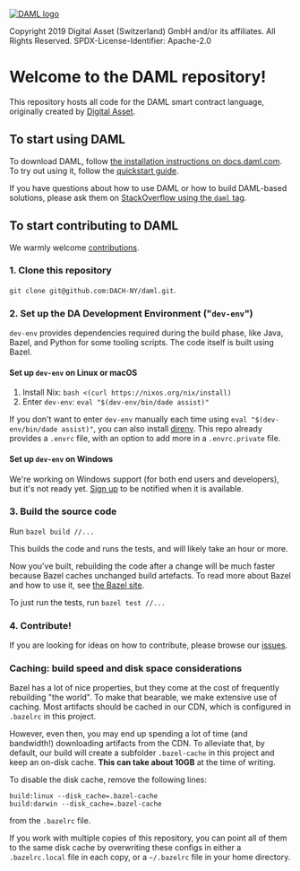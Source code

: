 [![DAML logo](daml-logo.png)](https://www.daml.com)

Copyright 2019 Digital Asset (Switzerland) GmbH and/or its affiliates. All Rights Reserved.
SPDX-License-Identifier: Apache-2.0

# Welcome to the DAML repository!

This repository hosts all code for the DAML smart contract language, originally created by
[Digital Asset](https://www.digitalasset.com).

## To start using DAML

To download DAML, follow [the installation instructions on docs.daml.com](https://docs.daml.com/getting-started/installation.html).
To try out using it, follow the [quickstart guide](https://docs.daml.com/getting-started/quickstart.html).

If you have questions about how to use DAML or how to build DAML-based solutions, please ask
them on [StackOverflow using the `daml` tag](https://stackoverflow.com/tags/daml).

## To start contributing to DAML

We warmly welcome [contributions](./CONTRIBUTING.md).

### 1. Clone this repository
`git clone git@github.com:DACH-NY/daml.git`.

### 2. Set up the DA Development Environment ("`dev-env`")

`dev-env` provides dependencies required during the build phase, like Java, Bazel, and Python
for some tooling scripts. The code itself is built using Bazel.

#### Set up `dev-env` on Linux or macOS

1. Install Nix: `bash <(curl https://nixos.org/nix/install)`
2. Enter `dev-env`: `eval "$(dev-env/bin/dade assist)"`

If you don't want to enter `dev-env` manually each time using `eval "$(dev-env/bin/dade assist)"`,
you can also install [direnv](https://direnv.net). This repo already provides a `.envrc`
file, with an option to add more in a `.envrc.private` file.

#### Set up `dev-env` on Windows

We're working on Windows support (for both end users and developers), but it's not ready yet.
[Sign up](https://hub.daml.com/sdk/windows) to be notified when it is available.

### 3. Build the source code

Run `bazel build //...`

This builds the code and runs the tests, and will likely take an hour or more.

Now you've built, rebuilding the code after a change will be much faster because Bazel caches
unchanged build artefacts. To read more about Bazel and how to use it, see [the Bazel site](https://bazel.build).

To just run the tests, run `bazel test //...`

### 4. Contribute!

If you are looking for ideas on how to contribute, please browse our
[issues](https://github.com/DACH-NY/daml/issues).

### Caching: build speed and disk space considerations

Bazel has a lot of nice properties, but they come at the cost of frequently rebuilding "the world".
To make that bearable, we make extensive use of caching. Most artifacts should be cached in our CDN,
which is configured in `.bazelrc` in this project.

However, even then, you may end up spending a lot of time (and bandwidth!) downloading artifacts from
the CDN. To alleviate that, by default, our build will create a subfolder `.bazel-cache` in this
project and keep an on-disk cache. **This can take about 10GB** at the time of writing.

To disable the disk cache, remove the following lines:

```
build:linux --disk_cache=.bazel-cache
build:darwin --disk_cache=.bazel-cache
```

from the `.bazelrc` file.

If you work with multiple copies of this repository, you can point all of them to the same disk cache
by overwriting these configs in either a `.bazelrc.local` file in each copy, or a `~/.bazelrc` file
in your home directory.
